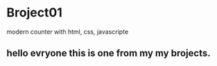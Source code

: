 # Broject01
modern counter with html, css, javascripte

## hello evryone this is one from my my brojects. 
